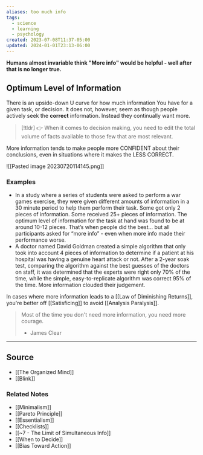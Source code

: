 ```yaml
---
aliases: too much info
tags:
  - science
  - learning
  - psychology
created: 2023-07-08T11:37-05:00
updated: 2024-01-01T23:13-06:00
---
```

**Humans almost invariable think "More info" would be helpful - well after that is no longer true.**

## Optimum Level of Information

There is an upside-down U curve for how much information You have for a given task, or decision. It does not, however, seem as though people actively seek the **correct** information. Instead they continually want more.

> [!tldr] 👉 When it comes to decision making, you need to edit the total volume of facts available to those few that are most relevant.

More information tends to make people more CONFIDENT about their conclusions, even in situations where it makes the LESS CORRECT.

![[Pasted image 20230720114145.png]]

### Examples

- In a study where a series of students were asked to perform a war games exercise, they were given different amounts of information in a 30 minute period to help them perform their task. Some got only 2 pieces of information. Some received 25+ pieces of information. The optimum level of information for the task at hand was found to be at around 10-12 pieces. That’s when people did the best... but all participants asked for “more info” - even when more info made their performance worse.
- A doctor named David Goldman created a simple algorithm that only took into account 4 pieces of information to determine if a patient at his hospital was having a genuine heart attack or not. After a 2-year soak test, comparing the algorithm against the best guesses of the doctors on staff, it was determined that the experts were right only 70% of the time, while the simple, easy-to-replicate algorithm was correct 95% of the time. More information clouded their judgement.

In cases where more information leads to a [[Law of Diminishing Returns]], you're better off [[Satisficing]] to avoid [[Analysis Paralysis]].

> Most of the time you don't need more information, you need more courage. 
> - James Clear

---

## Source
- [[The Organized Mind]]
- [[Blink]]

### Related Notes
- [[Minimalism]]
- [[Pareto Principle]]
- [[Essentialism]] 
- [[Checklists]] 
- [[~7 - The Limit of Simultaneous Info]] 
- [[When to Decide]]
- [[Bias Toward Action]]